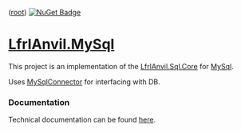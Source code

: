 ﻿([root](https://github.com/CalionVarduk/LfrlAnvil/blob/main/readme.md))
[![NuGet Badge](https://buildstats.info/nuget/LfrlAnvil.MySql)](https://www.nuget.org/packages/LfrlAnvil.MySql/)

# [LfrlAnvil.MySql](https://github.com/CalionVarduk/LfrlAnvil/tree/main/src/LfrlAnvil.Sql/LfrlAnvil.MySql)

This project is an implementation
of the [LfrlAnvil.Sql.Core](https://github.com/CalionVarduk/LfrlAnvil/blob/main/src/LfrlAnvil.Sql/LfrlAnvil.Sql.Core/.docs/readme.md)
for [MySql](https://www.mysql.com/).

Uses [MySqlConnector](https://www.nuget.org/packages/MySqlConnector) for interfacing with DB.

### Documentation

Technical documentation can be found [here](https://calionvarduk.github.io/LfrlAnvil/api/LfrlAnvil.MySql/LfrlAnvil.MySql.html).
